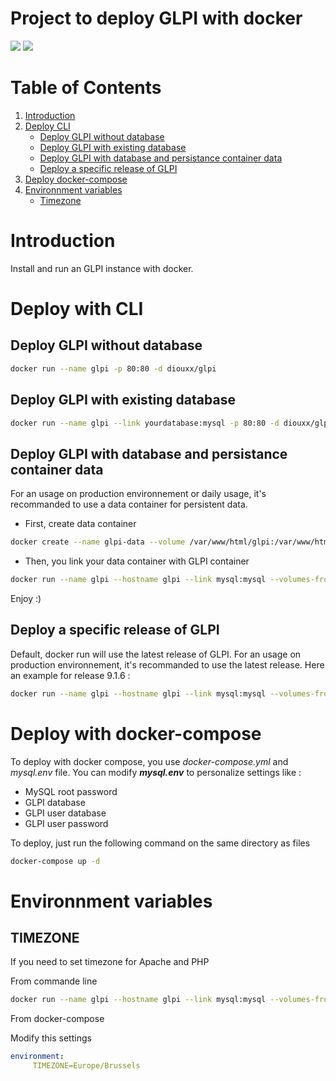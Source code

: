 # Project to deploy GLPI with docker

[![](https://images.microbadger.com/badges/version/diouxx/glpi.svg)](http://microbadger.com/images/diouxx/glpi "Get your own version badge on microbadger.com") [![](https://images.microbadger.com/badges/image/diouxx/glpi.svg)](http://microbadger.com/images/diouxx/glpi "Get your own image badge on microbadger.com")

# Table of Contents
1. [Introduction](#introduction)
2. [Deploy CLI](#deploy-with-CLI)
    - [Deploy GLPI without database](#deploy-glpi-without-database)
    - [Deploy GLPI with existing database](#deploy-glpi-with-existing-database)
    - [Deploy GLPI with database and persistance container data](#deploy-glpi-with-database-and-persistance-container-data)
    - [Deploy a specific release of GLPI](#deploy-a-specific-release-of-glpi)
3. [Deploy docker-compose](#deploy-with-docker-compose)
4. [Environnment variables](#environnment-variables)
    - [Timezone](#timezone)

# Introduction

Install and run an GLPI instance with docker.

# Deploy with CLI

## Deploy GLPI without database
```sh
docker run --name glpi -p 80:80 -d diouxx/glpi
```

## Deploy GLPI with existing database
```sh
docker run --name glpi --link yourdatabase:mysql -p 80:80 -d diouxx/glpi
```

## Deploy GLPI with database and persistance container data

For an usage on production environnement or daily usage, it's recommanded to use a data container for persistent data.

* First, create data container

```sh
docker create --name glpi-data --volume /var/www/html/glpi:/var/www/html/glpi busybox /bin/true
```

* Then, you link your data container with GLPI container

```sh
docker run --name glpi --hostname glpi --link mysql:mysql --volumes-from glpi-data -p 80:80 -d diouxx/glpi
```

Enjoy :)

## Deploy a specific release of GLPI
Default, docker run will use the latest release of GLPI.
For an usage on production environnement, it's recommanded to use the latest release.
Here an example for release 9.1.6 :
```sh
docker run --name glpi --hostname glpi --link mysql:mysql --volumes-from glpi-data -p 80:80 --env "VERSION_GLPI=9.1.6" -d diouxx/glpi
```

# Deploy with docker-compose

To deploy with docker compose, you use *docker-compose.yml* and *mysql.env* file.
You can modify **_mysql.env_** to personalize settings like :

* MySQL root password
* GLPI database
* GLPI user database
* GLPI user password

To deploy, just run the following command on the same directory as files

```sh
docker-compose up -d
```

# Environnment variables

## TIMEZONE
If you need to set timezone for Apache and PHP

From commande line
```sh
docker run --name glpi --hostname glpi --link mysql:mysql --volumes-from glpi-data -p 80:80 --env "TIMEZONE=Europe/Brussels" -d diouxx/glpi
```

From docker-compose

Modify this settings
```yml
environment:
     TIMEZONE=Europe/Brussels
```